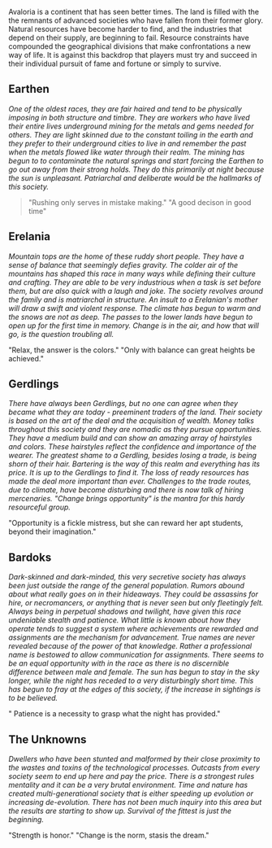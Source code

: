 Avaloria is a continent that has seen better times. The land is filled with the the remnants of advanced societies who have fallen from their former glory. Natural resources have become harder to find, and the industries that depend on their supply, are beginning to fail. Resource constraints have compounded the geographical divisions that make confrontations a new way of life. It is against this backdrop that players must try and succeed in their individual pursuit of fame and fortune or simply to survive.


## Earthen ##

_One of the oldest races, they are fair haired and tend to be physically imposing in both structure and timbre. They are workers who have lived their entire lives underground mining for the metals and gems needed for others. They are light skinned due to the constant toiling in the earth and they prefer to their underground cities to live in and remember the past when the metals flowed like water through their realm. The mining has begun to to contaminate the natural springs and start forcing the Earthen to go out away from their strong holds. They do this primarily at night because the sun is unpleasant. Patriarchal and deliberate would be the hallmarks of this society._

> "Rushing only serves in mistake making." "A good decison in good time"

## Erelania ##

_Mountain tops are the home of these ruddy short people. They have a sense of balance that seemingly defies gravity. The colder air of the mountains has shaped this race in many ways while defining their culture and crafting. They are able to be very industrious when a task is set before them, but are also quick with a laugh and joke.  The society revolves around the family and is matriarchal in structure. An insult to a Erelanian's mother will draw a swift and violent response. The climate has begun to warm and the snows are not as deep. The passes to the lower lands have begun to open up for the first time in memory. Change is in the air, and how that will go, is the question troubling all._

"Relax, the answer is the colors."  "Only with balance can great heights be achieved."

## Gerdlings ##

_There have always been Gerdlings, but no one can agree when they became what they are today - preeminent traders of the land.  Their society is based on the art of the deal and the acquisition of wealth. Money talks throughout this society and they are nomadic as they pursue opportunities. They have a medium build and can show an amazing array of hairstyles and colors.  These hairstyles reflect the confidence and importance of the wearer. The greatest shame to a Gerdling, besides losing a trade, is being shorn of their hair. Bartering is the way of this realm and everything has its price. It is up to the Gerdlings to find it.  The loss of ready resources has made the deal more important than ever.  Challenges to the trade routes, due to climate, have become disturbing and there is now talk of hiring mercenaries.  "Change brings opportunity" is the mantra for this hardy resourceful group._

"Opportunity is a fickle mistress, but she can reward her apt students, beyond their imagination." 

## Bardoks ##

_Dark-skinned and dark-minded, this very secretive society has always been just outside the range of the general population. Rumors abound about what really goes on in their hideaways.  They could be assassins for hire, or necromancers, or anything that is never seen but only fleetingly felt. Always being in perpetual shadows and twilight, have given this race undeniable stealth and patience. What little is known about how they operate tends to suggest a system where achievements are rewarded and assignments are the mechanism for advancement.  True names are never revealed because of the power of that knowledge. Rather a professional name is bestowed to allow communication for assignments. There seems to be an equal opportunity with in the race as there is no discernible difference between male and female. The sun has begun to stay in the sky longer, while the night has receded to a very disturbingly short time.  This has begun to fray at the edges of this society, if the increase in sightings is to be believed._

" Patience is a necessity to grasp what the night has provided." 

## The Unknowns ##

_Dwellers who have been stunted and malformed by their close proximity to the wastes and toxins of the technological processes. Outcasts from every society seem to end up here and pay the price. There is a strongest rules mentality and it can be a very brutal environment.  Time and nature has created multi-generational society that is either speeding up evolution or increasing de-evolution. There has not been much inquiry into this area but the results are starting to show up. Survival of the fittest is just the beginning._

"Strength is honor." "Change is the norm, stasis the dream."